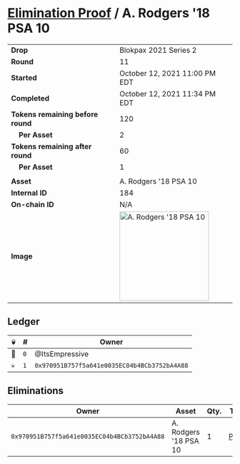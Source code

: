 # [Elimination Proof](./readme.md) / A. Rodgers &#039;18 PSA 10

|||
|---|---|
| **Drop** | Blokpax 2021 Series 2 |
| **Round** | 11 |
| **Started** | October 12, 2021 11:00 PM EDT |
| **Completed** | October 12, 2021 11:34 PM EDT |
| **Tokens remaining before round** | 120 |
| **&nbsp;&nbsp;&nbsp;&nbsp;Per Asset** | 2 |
| **Tokens remaining after round** | 60 |
| **&nbsp;&nbsp;&nbsp;&nbsp;Per Asset** | 1 |
| | |
| **Asset** | A. Rodgers &#039;18 PSA 10 |
| **Internal ID** | 184 |
| **On-chain ID** | N/A |
| **Image** | <img src="https://tcdn.blokpax.com/9484ebfa-63c2-4938-a7ca-5620017c6f9a/2466b8bba55e8ead25642782178a408012ae47d6918aa7dcfb250d9c6214eac5.jpg" height="200" alt="A. Rodgers &#039;18 PSA 10" /> |

## Ledger

| 💀 | # | Owner |
| --- | --- | --- |
| 👑 | `0` | @ItsEmpressive |
| 💀 | `1` | `0x970951B757f5a641e0035EC04b4BCb3752bA4A88` |


## Eliminations

| Owner | Asset | Qty. | Transaction |
| --- | --- | --- | --- |
| `0x970951B757f5a641e0035EC04b4BCb3752bA4A88` | A. Rodgers '18 PSA 10 | 1 | [Polygonscan](https://polygonscan.com/tx/0x4eb1907bd65257b823d6a262ac8f33dcef3bfa3c01c43017ceb397cea6fe850a) |
